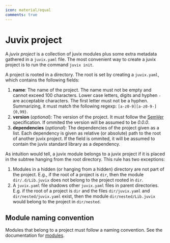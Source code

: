 ```yaml
---
icon: material/equal
comments: true
---
```


# Juvix project

A _juvix project_ is a collection of juvix modules plus some extra metadata
gathered in a `juvix.yaml` file. The most convenient way to create a juvix
project is to run the command `juvix init`.

A project is rooted in a directory. The root is set by creating a `juvix.yaml`,
which contains the following fields:

1. **name**: The name of the project. The name must not be empty and cannot
   exceed 100 characters. Lower case letters, digits and hyphen `-` are
   acceptable characters. The first letter must not be a hyphen. Summarizing, it
   must match the following regexp: `[a-z0-9][a-z0-9-]{0,99}`.
2. **version** (_optional_): The version of the project. It must follow the
   [SemVer](https://semver.org/) specification. If ommited the version will be
   assumed to be _0.0.0_.
3. **dependencies** (_optional_): The dependencies of the project given as a
   list. Each dependency is given as relative (or absolute) path to the root of
   another juvix project. If the field is ommited, it will be assumed to contain
   the juvix standard library as a dependency.

As intuition would tell, a juvix module belongs to a juvix project if it is
placed in the subtree hanging from the root directory. This rule has two
exceptions:

1. Modules in a hidden (or hanging from a hidden) directory are not part of the
   project. E.g., if the root of a project is `dir`, then the module
   `dir/.d/Lib.juvix` does not belong to the project rooted in `dir`.
1. A `juvix.yaml` file shadows other `juvix.yaml` files in parent
   directories. E.g. if the root of a project is `dir` and the files
   `dir/juvix.yaml` and `dir/nested/juvix.yaml` exist, then the module
   `dir/nested/Lib.juvix` would belong to the project in `dir/nested`.

## Module naming convention

Modules that belong to a project must follow a naming convention.
See the documentation for [modules](modules.md).
